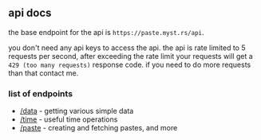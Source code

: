 ## api docs

the base endpoint for the api is `https://paste.myst.rs/api`.

you don't need any api keys to access the api. the api is rate limited to 5 requests per second, after exceeding the rate limit your requests will get a `429 (too many requests)` response code. if you need to do more requests than that contact me.

### list of endpoints

* [/data](/api-docs/data) - getting various simple data
* [/time](/api-docs/time) - useful time operations
* [/paste](/api-docs/paste) - creating and fetching pastes, and more